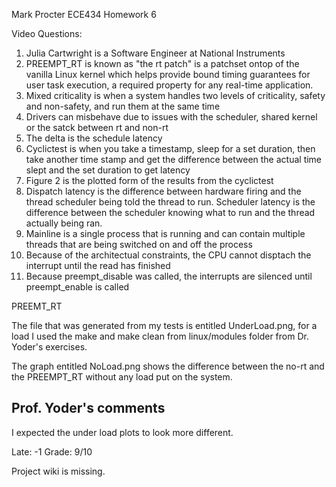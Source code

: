 Mark Procter
ECE434
Homework 6


Video Questions:

1) Julia Cartwright is a Software Engineer at National Instruments
2) PREEMPT_RT is known as "the rt patch" is a patchset ontop of the vanilla Linux kernel which helps provide bound timing guarantees for user task execution, a required property for any real-time application.
3) Mixed criticality is when a system handles two levels of criticality, safety and non-safety, and run them at the same time
4) Drivers can misbehave due to issues with the scheduler, shared kernel or the satck between rt and non-rt
5) The delta is the schedule latency
6) Cyclictest is when you take a timestamp, sleep for a set duration, then take another time stamp and get the difference between the actual time slept and the set duration to get latency
7) Figure 2 is the plotted form of the results from the cyclictest
8) Dispatch latency is the difference between hardware firing and the thread scheduler being told the thread to run. Scheduler latency is the difference between the scheduler knowing what to run and the thread actually being ran. 
9) Mainline is a single process that is running and can contain multiple threads that are being switched on and off the process
10) Because of the architectual constraints, the CPU cannot disptach the interrupt until the read has finished
11) Because preempt_disable was called, the interrupts are silenced until preempt_enable is called


PREEMT_RT

The file that was generated from my tests is entitled UnderLoad.png, for a load I used the make and make clean from linux/modules folder from Dr. Yoder's exercises. 

The graph entitled NoLoad.png shows the difference between the no-rt and the PREEMPT_RT without any load put on the system.

## Prof. Yoder's comments
I expected the under load plots to look more different.

Late: -1
Grade:  9/10

Project wiki is missing.
